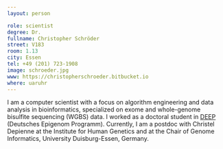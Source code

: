 ```yaml
---
layout: person

role: scientist
degree: Dr.
fullname: Christopher Schröder
street: V183
room: 1.13
city: Essen
tel: +49 (201) 723-1908
image: schroeder.jpg
www: https://christopherschroeder.bitbucket.io
where: uaruhr
---
```


I am a computer scientist with a focus on algorithm engineering and data analysis in bioinformatics, specialized on exome and whole-genome bisulfite sequencing (WGBS) data.
I worked as a doctoral student in <a href="http://www.deutsches-epigenom-programm.de" target="_blank">DEEP</a> (Deutsches Epigenom Programm).
Currently, I am a postdoc with Christel Depienne at the Institute for Human Genetics and at the Chair of Genome Informatics, University Duisburg-Essen, Germany.
